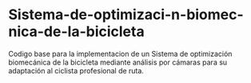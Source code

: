 # Sistema-de-optimizaci-n-biomec-nica-de-la-bicicleta
Codigo base para la implementacion de un Sistema de optimización biomecánica de la bicicleta mediante análisis por cámaras para su adaptación al ciclista profesional de ruta.
